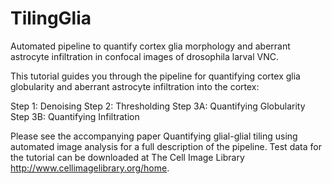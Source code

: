 # TilingGlia
Automated pipeline to quantify cortex glia morphology and aberrant astrocyte infiltration in confocal images of drosophila larval VNC.

This tutorial guides you through the pipeline for quantifying cortex glia globularity and aberrant astrocyte infiltration into the cortex:

Step 1: Denoising
Step 2: Thresholding
Step 3A: Quantifying Globularity
Step 3B: Quantifying Infiltration

Please see the accompanying paper Quantifying glial-glial tiling using automated image analysis for a full description of the pipeline. 
Test data for the tutorial can be downloaded at The Cell Image Library http://www.cellimagelibrary.org/home. 
